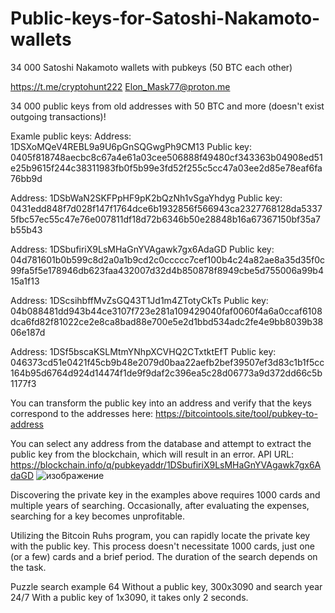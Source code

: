 # Public-keys-for-Satoshi-Nakamoto-wallets
34 000 Satoshi Nakamoto wallets with pubkeys (50 BTC each other)

https://t.me/cryptohunt222
Elon_Mask77@proton.me

34 000 public keys from old addresses with 50 BTC and more (doesn't exist outgoing transactions)!

Examle public keys:
Address: 1DSXoMQeV4REBL9a9U6pGnSQGwgPh9CM13
Public key: 0405f818748aecbc8c67a4e61a03cee506888f49480cf343363b04908ed51e25b9615f244c38311983fb0f5b99e3fd52f255c5cc47a03ee2d85e78eaf6fa76bb9d

Address: 1DSbWaN2SKFPpHF9pK2bQzNh1vSgaYhdyg
Public key: 0431edd848f7d028f147f1764dce6b1932856f566943ca2327768128da53375fbc57ec55c47e76e007811df18d72b6346b50e28848b16a67367150bf35a7b55b43

Address: 1DSbufiriX9LsMHaGnYVAgawk7gx6AdaGD
Public key: 04d781601b0b599c8d2a0a1b9cd2c0ccccc7cef100b4c24a82ae8a35d35f0c99fa5f5e178946db623faa432007d32d4b850878f8949cbe5d755006a99b415a1f13

Address: 1DScsihbffMvZsGQ43T1Jd1m4ZTotyCkTs
Public key: 04b088481dd943b44ce3107f723e281a109429040faf0060f4a6a0ccaf6108dca6fd82f81022ce2e8ca8bad88e700e5e2d1bbd534adc2fe4e9bb8039b3806e187d

Address: 1DSf5bscaKSLMtmYNhpXCVHQ2CTxtktEfT
Public key: 046373cd51e0421f45cb9b48e2079d0baa22aefb2bef39507ef3d83c1b1f5cc164b95d6764d924d14474f1de9f9daf2c396ea5c28d06773a9d372dd66c5b1177f3


You can transform the public key into an address and verify that the keys correspond to the addresses here: https://bitcointools.site/tool/pubkey-to-address

You can select any address from the database and attempt to extract the public key from the blockchain, which will result in an error.
API URL: https://blockchain.info/q/pubkeyaddr/1DSbufiriX9LsMHaGnYVAgawk7gx6AdaGD
![изображение](https://user-images.githubusercontent.com/127986549/225672102-27156c77-2b4e-4fd6-8648-e792a2f20416.png)

Discovering the private key in the examples above requires 1000 cards and multiple years of searching.
Occasionally, after evaluating the expenses, searching for a key becomes unprofitable.

Utilizing the Bitcoin Ruhs program, you can rapidly locate the private key with the public key.
This process doesn't necessitate 1000 cards, just one (or a few) cards and a brief period. The duration of the search depends on the task.

Puzzle search example 64
Without a public key, 300x3090 and search year 24/7
With a public key of 1x3090, it takes only 2 seconds.
